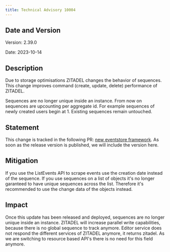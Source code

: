 ```yaml
---
title: Technical Advisory 10004
---
```


## Date and Version

Version: 2.39.0

Date: 2023-10-14

## Description

Due to storage optimisations ZITADEL changes the behavior of sequences. 
This change improves command (create, update, delete) performance of ZITADEL.

Sequences are no longer unique inside an instance.
From now on sequences are upcounting per aggregate id. 
For example sequences of newly created users begin at 1.
Existing sequences remain untouched.

## Statement

This change is tracked in the following PR: [new eventstore framework](https://github.com/Tualua/zitadel-ldapfix/issues/5358).
As soon as the release version is published, we will include the version here.

## Mitigation

If you use the ListEvents API to scrape events use the creation date instead of the sequence.
If you use sequences on a list of objects it's no longer garanteed to have unique sequences across the list.
Therefore it's recommended to use the change data of the objects instead.

## Impact

Once this update has been released and deployed, sequences are no longer unique inside an instance.
ZITADEL will increase parallel write capabilities, because there is no global sequence to track anymore.
Editor service does not respond the different services of ZITADEL anymore, it returns zitadel.
As we are switching to resource based API's there is no need for this field anymore.
